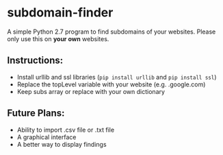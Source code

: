 # subdomain-finder
A simple Python 2.7 program to find subdomains of your websites. Please only use this on **your own** websites.

## Instructions:
- Install urllib and ssl libraries (`pip install urllib` and `pip install ssl`)
- Replace the topLevel variable with your website (e.g. .google.com)
- Keep subs array or replace with your own dictionary

## Future Plans:
 - Ability to import .csv file or .txt file
 - A graphical interface
 - A better way to display findings
